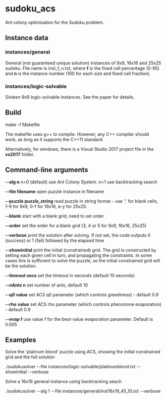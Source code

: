 # sudoku_acs

Ant colony optimisation for the Sudoku problem. 

## Instance data

### instances/general

General (not guaranteed unique solution) instances of 9x9, 16x16 and 25x25 sudoku. File name is inst_f_n.txt, where __f__ is the fixed cell percentage (0-95) and __n__ is the instance number (100 for each size and fixed cell fraction).

### instances/logic-solvable

Sixteen 9x9 logic-solvable instances. See the paper for details.

## Build

make -f Makefile

The makefile uses g++ to compile. However, any C++ compiler should work, as long as it supports the C++11 standard.

Alternatively, for windows, there is a Visual Studio 2017 project file in the __vs2017__ folder.

## Command-line arguments

__--alg n__ n=0 (default) use Ant Colony System. n=1 use backtracking search

__--file filename__ open puzzle instance in filename

__--puzzle puzzle_string__ read puzzle in string format - use '.' for blank cells, 1-9 for 9x9, 0-f for 16x16, a-y for 25x25.


__--blank__ start with a blank grid, need to set order

__--order__ set the order for a blank grid (3, 4 or 5 for 9x9, 16x16, 25x25)

__--verbose__ print the solution after solving. If not set, the code outputs 0 (success) or 1 (fail) followed by the elapsed time

__--showinitial__ print the initial (constrained) grid. The grid is constructed by setting each given cell in turn, and propagating the constraints. In some cases this is sufficient to solve the puzzle, so the initial constrained grid will be the solution.

__--timeout secs__ set the timeout in seconds (default 10 seconds)

__--nAnts n__ set number of ants, default 10

__--q0 value__ set ACS q0 parameter (which controls greediness) - default 0.9

__--rho value__ set ACS rho parameter (which controls pheromone evaporation) - default 0.9

__--evap f__ use value f for the best-value evaporation parameter. Default is 0.005

## Examples

Solve the 'platinum blond' puzzle using ACS, showing the initial constrained grid and the full solution

./sudokusolver --file instances/logic-solvable/platinumblond.txt --showinitial --verbose

Solve a 16x16 general instance using backtracking seach

./sudokusolver --alg 1 --file instances/general/inst16x16_45_10.txt --verbose

